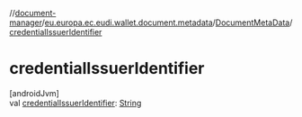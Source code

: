 //[document-manager](../../../index.md)/[eu.europa.ec.eudi.wallet.document.metadata](../index.md)/[DocumentMetaData](index.md)/[credentialIssuerIdentifier](credential-issuer-identifier.md)

# credentialIssuerIdentifier

[androidJvm]\
val [credentialIssuerIdentifier](credential-issuer-identifier.md): [String](https://kotlinlang.org/api/latest/jvm/stdlib/kotlin-stdlib/kotlin/-string/index.html)

